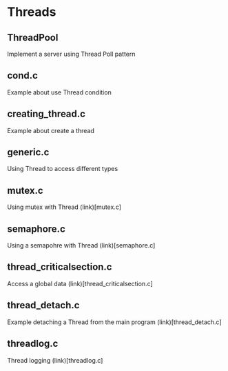 # Threads

## ThreadPool
Implement a server using Thread Poll pattern

## cond.c
Example about use Thread condition

## creating_thread.c
Example about create a thread

## generic.c
Using Thread to access different types

## mutex.c
Using mutex with Thread (link)[mutex.c]

## semaphore.c
Using a semapohre with Thread (link)[semaphore.c]

## thread_criticalsection.c
Access a global data (link)[thread_criticalsection.c]

## thread_detach.c
Example detaching a Thread from the main program (link)[thread_detach.c]

## threadlog.c
Thread logging (link)[threadlog.c]

